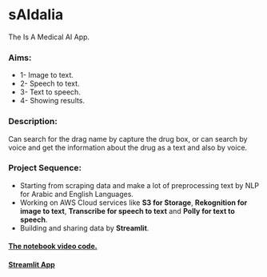 # sAIdalia
The Is A Medical AI App.
### Aims:
* 1- Image to text.
* 2- Speech to text.
* 3- Text to speech.
* 4- Showing results.

### Description:
Can search for the drag name by capture the drug box, or can search by voice and get the information about the drug as a text and also by voice.

### Project Sequence:
* Starting from scraping data and make a lot of preprocessing text by NLP for Arabic and English Languages.
* Working on AWS Cloud services like **S3 for Storage**, **Rekognition for image to text**, **Transcribe for speech to text** and **Polly for text to speech**.
* Building and sharing data by **Streamlit**.

#### [The notebook video code.](https://www.youtube.com/watch?v=9kK7A_lMamY)
#### [Streamlit App](https://youtu.be/4BjGWzW77mY)
